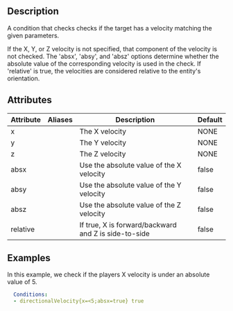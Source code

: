 ## Description
A condition that checks checks if the target has a velocity matching the given parameters.

If the X, Y, or Z velocity is not specified, that component of the velocity is not checked. The 'absx', 'absy', and 'absz' options determine whether the absolute value of the corresponding velocity is used in the check. If 'relative' is true, the velocities are considered relative to the entity's orientation.

## Attributes

| Attribute | Aliases   | Description                                                          | Default |
|-----------|-----------|----------------------------------------------------------------------|---------|
| x  |  |  The X velocity |  NONE  |
| y  |  |  The Y velocity |  NONE  |
| z  |  |  The Z velocity |  NONE  |
| absx  |  |  Use the absolute value of the X velocity |  false  |
| absy  |  |  Use the absolute value of the Y velocity |  false  |
| absz  |  |  Use the absolute value of the Z velocity |  false  |
| relative  |  |  If true, X is forward/backward and Z is side-to-side |  false  |

## Examples

In this example, we check if the players X velocity is under an absolute value of 5.

```yaml
  Conditions:
  - directionalVelocity{x=<5;absx=true} true
```